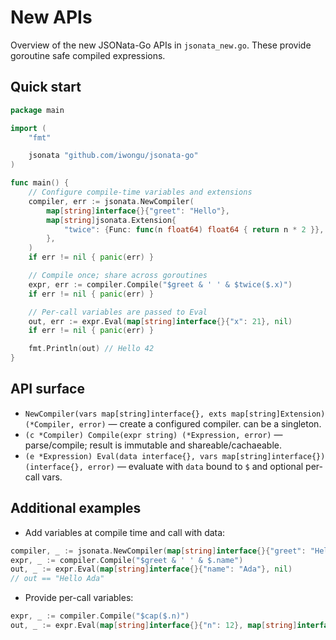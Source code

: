 # New APIs 

Overview of the new JSONata-Go APIs in `jsonata_new.go`. These provide goroutine safe compiled expressions. 

## Quick start

```go
package main

import (
    "fmt"

    jsonata "github.com/iwongu/jsonata-go"
)

func main() {
    // Configure compile-time variables and extensions
    compiler, err := jsonata.NewCompiler(
        map[string]interface{}{"greet": "Hello"},
        map[string]jsonata.Extension{
            "twice": {Func: func(n float64) float64 { return n * 2 }},
        },
    )
    if err != nil { panic(err) }

    // Compile once; share across goroutines
    expr, err := compiler.Compile("$greet & ' ' & $twice($.x)")
    if err != nil { panic(err) }

    // Per-call variables are passed to Eval
    out, err := expr.Eval(map[string]interface{}{"x": 21}, nil)
    if err != nil { panic(err) }

    fmt.Println(out) // Hello 42
}
```

## API surface

- `NewCompiler(vars map[string]interface{}, exts map[string]Extension) (*Compiler, error)` — create a configured compiler. can be a singleton.
- `(c *Compiler) Compile(expr string) (*Expression, error)` — parse/compile; result is immutable and shareable/cachaeable.
- `(e *Expression) Eval(data interface{}, vars map[string]interface{}) (interface{}, error)` — evaluate with `data` bound to `$` and optional per-call vars.

## Additional examples

- Add variables at compile time and call with data:

```go
compiler, _ := jsonata.NewCompiler(map[string]interface{}{"greet": "Hello"}, nil)
expr, _ := compiler.Compile("$greet & ' ' & $.name")
out, _ := expr.Eval(map[string]interface{}{"name": "Ada"}, nil)
// out == "Hello Ada"
```

- Provide per-call variables:

```go
expr, _ := compiler.Compile("$cap($.n)")
out, _ := expr.Eval(map[string]interface{}{"n": 12}, map[string]interface{}{"limit": 10})
```
